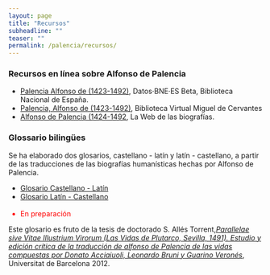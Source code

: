 ```yaml
---
layout: page
title: "Recursos"
subheadline: ""
teaser: ""
permalink: /palencia/recursos/
---
```


### Recursos en línea sobre Alfonso de Palencia 

* [Palencia Alfonso de (1423-1492)](http://datos.bne.es/persona/XX908680.html), Datos·BNE·ES Beta, Biblioteca Nacional de España.
* [Palencia, Alfonso de (1423-1492)](http://www.cervantesvirtual.com/FichaAutor.html?Ref=148), Biblioteca Virtual Miguel de Cervantes
* [Alfonso de Palencia (1424-1492](http://www.mcnbiografias.com/app-bio/do/show?key=alfonso-de-palencia), La Web de las biografías. 


### Glossario bilingües

Se ha elaborado dos glosarios, castellano - latín y latín - castellano, a partir de las traducciones de las biografías humanísticas hechas por Alfonso de Palencia. 

<ul class="button-group">
<li><a href="" class="tiny button">Glosario Castellano - Latín </a></li>
<li><a href="" class="tiny button">Glosario Latín - Castellano </a></li>
&nbsp;&nbsp;<li style="color:red;">En preparación</li>
</ul>

Este glosario es fruto de la tesis de doctorado S. Allés Torrent,[*Parallelae sive Vitae Illustrium Virorum (Las Vidas de Plutarco, Sevilla, 1491). Estudio y edición crítica de la traducción de alfonso de Palencia de las vidas compuestas por Donato Acciaiuoli, Leonardo Bruni y Guarino Veronés*](http://diposit.ub.edu/dspace/handle/2445/41677?mode=full), Universitat de Barcelona 2012. 